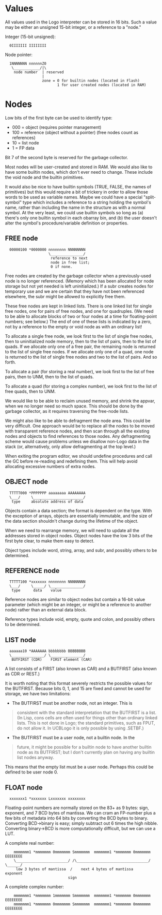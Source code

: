 # Values #
All values used in the Logo interpreter can be stored in 16 bits.
Such a value may be either an unsigned 15-bit integer, or a reference
to a "node."

Integer (15-bit unsigned):
```
  0IIIIIII IIIIIIII
```

Node pointer:
```
  1NNNNNNN nnnnnnZ0
   \____________/|\
    node number  | reserved
                 |
                 zone = 0 for builtin nodes (located in Flash)
                        1 for user created nodes (located in RAM)
```

# Nodes #

Low bits of the first byte can be used to identify type:
  * 000 = object (requires pointer management)
  * 100 = reference (object without a pointer)  (free nodes count as references)
  * 10 = list node
  * 1 = FP data

Bit 7 of the second byte is reserved for the garbage collector.

Most nodes will be user-created and stored in RAM.  We would also like
to have some builtin nodes, which don't ever need to change. These
include the void node and the builtin primitives.

It would also be nice to have builtin symbols (TRUE, FALSE, the names
of primitives) but this would require a bit of trickery in order to
allow those words to be used as variable names.  Maybe we could have a
special "split-symbol" type which includes a reference to a string
holding the symbol's name, rather than including the name in the
structure as with a normal symbol.  At the very least, we could use
builtin symbols so long as (a) there's only one builtin symbol in each
obarray bin, and (b) the user doesn't alter the symbol's
procedure/variable definition or properties.

## FREE node ##
```
  00000100 *0000000 nnnnnnnn NNNNNNNN
                    \_______________/
                     reference to next
                     node in free list;
                     0 if none.
```

Free nodes are created by the garbage collector when a previously-used
node is no longer referenced.  (Memory which has been allocated for
node storage but not yet needed is left uninitialized.)  If a subr
creates nodes for temporary use and we are certain that they have not
been referenced elsewhere, the subr might be allowed to explicitly
free them.

These free nodes are kept in linked lists.  There is one linked list
for single free nodes, one for pairs of free nodes, and one for
quadruples.  (We need to be able to allocate blocks of two or four
nodes at a time for floating-point numbers; see below.)  The end of
one of these lists is indicated by a zero, not by a reference to the
empty or void node as with an ordinary list!

To allocate a single free node, we look first to the list of single
free nodes, then to uninitialized node memory, then to the list of
pairs, then to the list of quads.  If we allocate only one of a free
pair, the remaining node is returned to the list of single free nodes.
If we allocate only one of a quad, one node is returned to the list of
single free nodes and two to the list of pairs.  And so forth.

To allocate a pair (for storing a real number), we look first to the
list of free pairs, then to UNM, then to the list of quads.

To allocate a quad (for storing a complex number), we look first to
the list of free quads, then to UNM.

We would like to be able to reclaim unused memory, and shrink the
appvar, when we no longer need so much space.  This should be done by
the garbage collector, as it requires traversing the free-node lists.

We might also like to be able to defragment the node area.  This could
be very difficult.  One approach would be to replace all the nodes to
be moved with transparent reference nodes, and then scan through all
the existing nodes and objects to find references to those nodes.  Any
defragmenting scheme would cause problems unless we disallow non-Logo
data in the stack (or, alternatively, only allow defragmenting at the
top level.)

When exiting the program editor, we should undefine procedures and
call the GC before re-reading and redefining them.  This will help
avoid allocating excessive numbers of extra nodes.


## OBJECT node ##
```
  TTTTT000 *PPPPPPP aaaaaaaa AAAAAAAA
  \___/     \_______________________/
   type     absolute address of data
```

Objects contain a data section; the format is dependent on the type.
With the exception of arrays, objects are essentially immutable, and
the size of the data section shouldn't change during the lifetime of
the object.

When we need to rearrange memory, we will need to update all the
addresses stored in object nodes.  Object nodes have the low 3 bits of
the first byte clear, to make them easy to detect.

Object types include word, string, array, and subr, and possibly
others to be determined.


## REFERENCE node ##
```
  TTTTT100 *xxxxxxx nnnnnnnn NNNNNNNN
  \___/     \_____/ \_______________/
   type      data    value
```

Reference nodes are similar to object nodes but contain a 16-bit value
parameter (which might be an integer, or might be a reference to
another node) rather than an external data block.

Reference types include void, empty, quote and colon, and possibly
others to be determined.


## LIST node ##
```
  aaaaaa10 *AAAAAAA bbbbbbbb BBBBBBBB
  \_______________/ \_______________/
   BUTFIRST (CDR)    FIRST element (CAR)
```

A list consists of a FIRST (also known as CAR) and a BUTFIRST (also
known as CDR or REST.)

It is worth noting that this format severely restricts the possible
values for the BUTFIRST.  Because bits 0, 1, and 15 are fixed and
cannot be used for storage, we have two limitations:

  * The BUTFIRST must be another node, not an integer.  This is
> consistent with the standard interpretation that the BUTFIRST is a
> list.  (In Lisp, cons cells are often used for things other than
> ordinary linked lists.  This is not done in Logo; the standard
> primitives, such as FPUT, do not allow it.  In UCBLogo it is only
> possible by using .SETBF.)

  * The BUTFIRST must be a user node, not a builtin node.  In the
> future, it might be possible for a builtin node to have another
> builtin node as its BUTFIRST; but I don't currently plan on having
> any builtin list nodes anyway.

This means that the empty list must be a user node.  Perhaps this
could be defined to be user node 0.


## FLOAT node ##
```
  xxxxxxx1 *xxxxxxx Lxxxxxxx xxxxxxxx
```

Floating-point numbers are normally stored on the 83+ as 9 bytes:
sign, exponent, and 7 BCD bytes of mantissa.  We can cram an FP-number
plus a few bits of metadata into 64 bits by converting the BCD bytes
to binary.  Converting BCD->binary is easy; simply subtract out 6
times the high nibble.  Converting binary->BCD is more computationally
difficult, but we can use a LUT.

A complete real number:
```
    mmmmmmm1 *mmmmmmm 0mmmmmmm Smmmmmmm  mmmmmmm1 *mmmmmmm 0mmmmmmm EEEEEEEE
    \________________________/ /\_________________________________/ \______/
     low 3 bytes of mantissa  /    next 4 bytes of mantissa          exponent 
                             sign
```

A complete complex number:
```
    mmmmmmm1 *mmmmmmm 1mmmmmmm Smmmmmmm  mmmmmmm1 *mmmmmmm 0mmmmmmm EEEEEEEE
    mmmmmmm1 *mmmmmmm 0mmmmmmm Smmmmmmm  mmmmmmm1 *mmmmmmm 0mmmmmmm EEEEEEEE
```